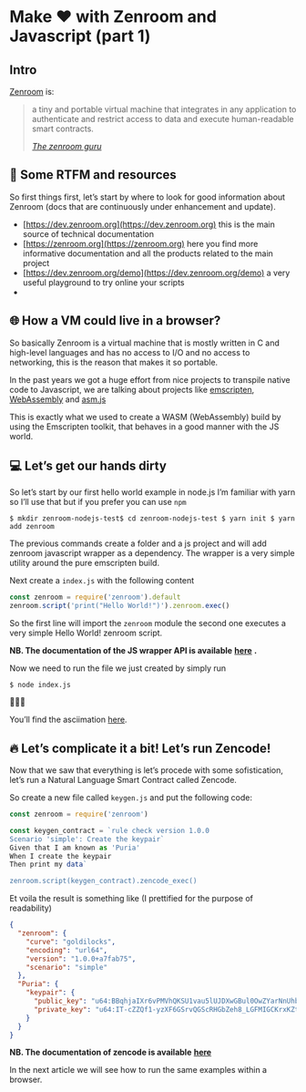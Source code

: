 # Make ❤️ with Zenroom and Javascript (part 1)

## Intro

[Zenroom](https://zenroom.org) is:

> a tiny and portable virtual machine that integrates in any application to authenticate and restrict access to data and execute human-readable smart contracts.
> 
> <cite><a href="https://www.zenroom.org">The zenroom guru</a> </cite>


## 📑 Some RTFM and resources

So first things first, let’s start by where to look for good information about Zenroom (docs that are continuously under enhancement and update).

- [https://dev.zenroom.org](https://dev.zenroom.org) this is the main source of technical documentation
- [https://zenroom.org](https://zenroom.org) here you find more informative documentation and all the products related to the main project
- [https://dev.zenroom.org/demo](https://dev.zenroom.org/demo) a very useful playground to try online your scripts
- 
## 🌐 How a VM could live in a browser?

So basically Zenroom is a virtual machine that is mostly written in C and high-level languages and has no access to I/O and no access to networking, this is the reason that makes it so portable.


In the past years we got a huge effort from nice projects to transpile native code to Javascript, we are talking about projects like [emscripten](https://emscripten.org/), [WebAssembly](https://webassembly.org/) and [asm.js](http://asmjs.org/)


This is exactly what we used to create a WASM (WebAssembly) build by using the Emscripten toolkit, that behaves in a good manner with the JS world.

## 💻 Let’s get our hands dirty

So let’s start by our first hello world example in node.js I’m familiar with yarn so I’ll use that but if you prefer you can use `npm `


`$ mkdir zenroom-nodejs-test$ cd zenroom-nodejs-test $ yarn init $ yarn add zenroom`


The previous commands create a folder and a js project and will add zenroom javascript wrapper as a dependency. The wrapper is a very simple utility around the pure emscripten build.


Next create a `index.js` with the following content

```javascript
const zenroom = require('zenroom').default
zenroom.script('print("Hello World!")').zenroom.exec()
```

So the first line will import the `zenroom` module the second one executes a very simple Hello World! zenroom script.


**NB. The documentation of the JS wrapper API is available** [**here**](https://github.com/DECODEproject/Zenroom/tree/master/bindings/javascript) **.**


Now we need to run the file we just created by simply run


`$ node index.js`


🎉🎉🎉


You’ll find the asciimation [here](https://asciinema.org/a/274518).

## 🔥 Let’s complicate it a bit! Let’s run Zencode!

Now that we saw that everything is let’s procede with some sofistication, let’s run a Natural Language Smart Contract called Zencode.


So create a new file called `keygen.js` and put the following code:


```javascript
const zenroom = require('zenroom')

const keygen_contract = `rule check version 1.0.0
Scenario 'simple': Create the keypair`
Given that I am known as 'Puria'
When I create the keypair
Then print my data`

zenroom.script(keygen_contract).zencode_exec()
```



Et voila the result is something like (I prettified for the purpose of readability)


```json
{
  "zenroom": {
    "curve": "goldilocks",
    "encoding": "url64",
    "version": "1.0.0+a7fab75",
    "scenario": "simple"
  },
  "Puria": {
    "keypair": {
      "public_key": "u64:BBqhjaIXr6vPMVhQKSU1vau5lUJDXwGBul0OwZYarNnUhbG2W6bMY-uo2dH-W4ymjx-vU_3agTQm2N1F25xq8o74DutvNW3ZX8GHROa5zIi7TIDoXy-_5sSyKBeVnGZ9IrFkoo9R2cbtREjOE6hgZ-Q",
      "private_key": "u64:IT-cZZQf1-yzXF6GSrvQGScRHGbZeh8_LGFMIGCKrxKZtbk3RJbWXLlBlOfJ3oAWgaaYa5mc9iM"
    }
  }
}
```


**NB. The documentation of zencode is available** [**here**](/pages/zencode)


In the next article we will see how to run the same examples within a browser.



